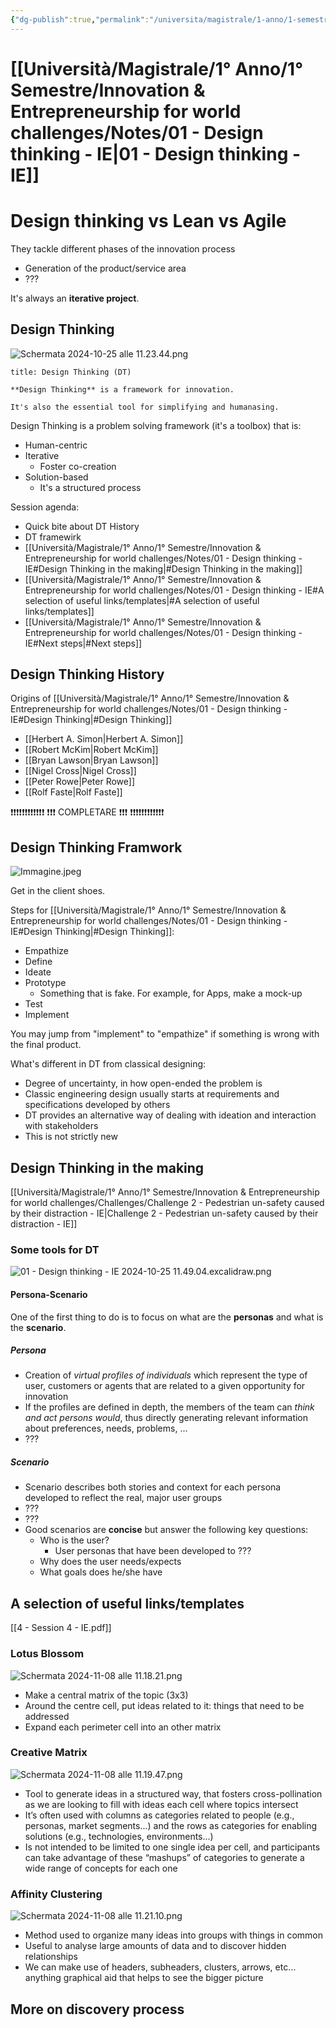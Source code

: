 ```yaml
---
{"dg-publish":true,"permalink":"/universita/magistrale/1-anno/1-semestre/innovation-and-entrepreneurship-for-world-challenges/notes/01-design-thinking-ie/","tags":["UNI"]}
---
```


# [[Università/Magistrale/1° Anno/1° Semestre/Innovation & Entrepreneurship for world challenges/Notes/01 - Design thinking - IE\|01 - Design thinking - IE]]

# Design thinking vs Lean vs Agile

They tackle different phases of the innovation process
- Generation of the product/service area
- ???


It's always an **iterative project**.

## Design Thinking

![Schermata 2024-10-25 alle 11.23.44.png](/img/user/Schermata%202024-10-25%20alle%2011.23.44.png)

```ad-Definizione
title: Design Thinking (DT)

**Design Thinking** is a framework for innovation.

It's also the essential tool for simplifying and humanasing.

```

Design Thinking is a problem solving framework (it's a toolbox) that is:
- Human-centric
- Iterative
	- Foster co-creation
- Solution-based
	- It's a structured process

Session agenda:
- Quick bite about DT History
- DT framewirk
- [[Università/Magistrale/1° Anno/1° Semestre/Innovation & Entrepreneurship for world challenges/Notes/01 - Design thinking - IE#Design Thinking in the making\|#Design Thinking in the making]]
- [[Università/Magistrale/1° Anno/1° Semestre/Innovation & Entrepreneurship for world challenges/Notes/01 - Design thinking - IE#A selection of useful links/templates\|#A selection of useful links/templates]]
- [[Università/Magistrale/1° Anno/1° Semestre/Innovation & Entrepreneurship for world challenges/Notes/01 - Design thinking - IE#Next steps\|#Next steps]]


## Design Thinking History


Origins of [[Università/Magistrale/1° Anno/1° Semestre/Innovation & Entrepreneurship for world challenges/Notes/01 - Design thinking - IE#Design Thinking\|#Design Thinking]]

- [[Herbert A. Simon\|Herbert A. Simon]]
- [[Robert McKim\|Robert McKim]]
- [[Bryan Lawson\|Bryan Lawson]]
- [[Nigel Cross\|Nigel Cross]]
- [[Peter Rowe\|Peter Rowe]]
- [[Rolf Faste\|Rolf Faste]]

❗❗❗❗❗❗❗❗❗❗❗❗
❗❗❗ COMPLETARE ❗❗❗
❗❗❗❗❗❗❗❗❗❗❗❗

## Design Thinking Framwork

![Immagine.jpeg](/img/user/Immagine.jpeg)


Get in the client shoes.

Steps for [[Università/Magistrale/1° Anno/1° Semestre/Innovation & Entrepreneurship for world challenges/Notes/01 - Design thinking - IE#Design Thinking\|#Design Thinking]]:
- Empathize
- Define
- Ideate
- Prototype
	- Something that is fake. For example, for Apps, make a mock-up
- Test
- Implement

You may jump from "implement" to "empathize" if something is wrong with the final product.

What's different in DT from classical designing:
- Degree of uncertainty, in how open-ended the problem is
- Classic engineering design usually starts at requirements and specifications developed by others
- DT provides an alternative way of dealing with ideation and interaction with stakeholders
- This is not strictly new

## Design Thinking in the making


[[Università/Magistrale/1° Anno/1° Semestre/Innovation & Entrepreneurship for world challenges/Challenges/Challenge 2 - Pedestrian un-safety caused by their distraction - IE\|Challenge 2 - Pedestrian un-safety caused by their distraction - IE]]

### Some tools for DT

![01 - Design thinking - IE 2024-10-25 11.49.04.excalidraw.png](/img/user/Excalidraw-2/01%20-%20Design%20thinking%20-%20IE%202024-10-25%2011.49.04.excalidraw.png)


#### Persona-Scenario

One of the first thing to do is to focus on what are the **personas** and what is the **scenario**.
##### Persona
- Creation of *virtual profiles of individuals* which represent the type of user, customers or agents that are related to a given opportunity for innovation
- If the profiles are defined in depth, the members of the team can *think and act persons would*, thus directly generating relevant information about preferences, needs, problems, ...
- ???

##### Scenario

- Scenario describes both stories and context for each persona developed to reflect the real, major user groups
- ???
- ???
- Good scenarios are **concise** but answer the following key questions:
	- Who is the user?
		- User personas that have been developed to ???
	- Why does the user needs/expects
	- What goals does he/she have


## A selection of useful links/templates



[[4 - Session 4 - IE.pdf]]

### Lotus Blossom

![Schermata 2024-11-08 alle 11.18.21.png](/img/user/Schermata%202024-11-08%20alle%2011.18.21.png)

- Make a central matrix of the topic (3x3)
- Around the centre cell, put ideas related to it: things that need to be addressed
- Expand each perimeter cell into an other matrix

### Creative Matrix

![Schermata 2024-11-08 alle 11.19.47.png](/img/user/Schermata%202024-11-08%20alle%2011.19.47.png)

- Tool to generate ideas in a structured way, that fosters cross-pollination as we are looking to fill with ideas each cell where topics intersect
- It’s often used with columns as categories related to people (e.g., personas, market segments...) and the rows as categories for enabling solutions (e.g., technologies, environments...)
- Is not intended to be limited to one single idea per cell, and participants can take advantage of these “mashups” of categories to generate a wide range of concepts for each one 

### Affinity Clustering

![Schermata 2024-11-08 alle 11.21.10.png](/img/user/Schermata%202024-11-08%20alle%2011.21.10.png)

- Method used to organize many ideas into groups with things in common
- Useful to analyse large amounts of data and to discover hidden relationships
- We can make use of headers, subheaders, clusters, arrows, etc… anything graphical aid that helps to see the bigger picture

## More on discovery process






